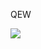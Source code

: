 
QEW

[![](https://cdn.luogu.com.cn/upload/usericon/120010.png)](https://www.luogu.com.cn/user/120010)

